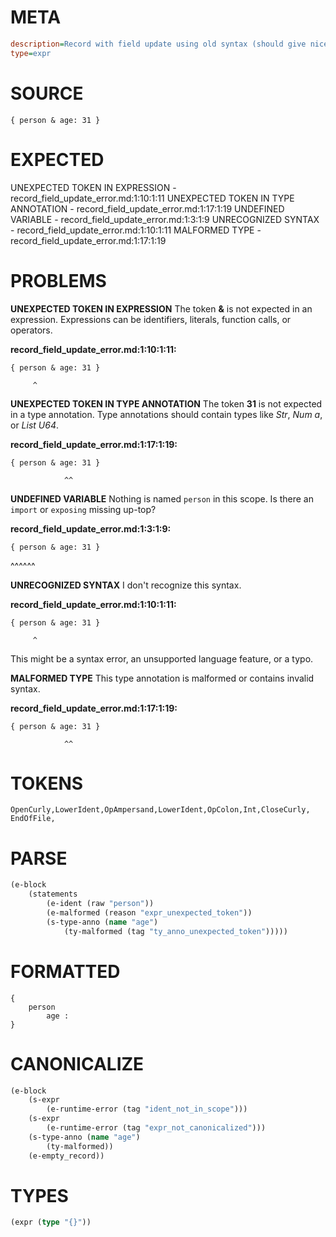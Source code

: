# META
~~~ini
description=Record with field update using old syntax (should give nice error message)
type=expr
~~~
# SOURCE
~~~roc
{ person & age: 31 }
~~~
# EXPECTED
UNEXPECTED TOKEN IN EXPRESSION - record_field_update_error.md:1:10:1:11
UNEXPECTED TOKEN IN TYPE ANNOTATION - record_field_update_error.md:1:17:1:19
UNDEFINED VARIABLE - record_field_update_error.md:1:3:1:9
UNRECOGNIZED SYNTAX - record_field_update_error.md:1:10:1:11
MALFORMED TYPE - record_field_update_error.md:1:17:1:19
# PROBLEMS
**UNEXPECTED TOKEN IN EXPRESSION**
The token **&** is not expected in an expression.
Expressions can be identifiers, literals, function calls, or operators.

**record_field_update_error.md:1:10:1:11:**
```roc
{ person & age: 31 }
```
         ^


**UNEXPECTED TOKEN IN TYPE ANNOTATION**
The token **31** is not expected in a type annotation.
Type annotations should contain types like _Str_, _Num a_, or _List U64_.

**record_field_update_error.md:1:17:1:19:**
```roc
{ person & age: 31 }
```
                ^^


**UNDEFINED VARIABLE**
Nothing is named `person` in this scope.
Is there an `import` or `exposing` missing up-top?

**record_field_update_error.md:1:3:1:9:**
```roc
{ person & age: 31 }
```
  ^^^^^^


**UNRECOGNIZED SYNTAX**
I don't recognize this syntax.

**record_field_update_error.md:1:10:1:11:**
```roc
{ person & age: 31 }
```
         ^

This might be a syntax error, an unsupported language feature, or a typo.

**MALFORMED TYPE**
This type annotation is malformed or contains invalid syntax.

**record_field_update_error.md:1:17:1:19:**
```roc
{ person & age: 31 }
```
                ^^


# TOKENS
~~~zig
OpenCurly,LowerIdent,OpAmpersand,LowerIdent,OpColon,Int,CloseCurly,
EndOfFile,
~~~
# PARSE
~~~clojure
(e-block
	(statements
		(e-ident (raw "person"))
		(e-malformed (reason "expr_unexpected_token"))
		(s-type-anno (name "age")
			(ty-malformed (tag "ty_anno_unexpected_token")))))
~~~
# FORMATTED
~~~roc
{
	person
		age : 
}
~~~
# CANONICALIZE
~~~clojure
(e-block
	(s-expr
		(e-runtime-error (tag "ident_not_in_scope")))
	(s-expr
		(e-runtime-error (tag "expr_not_canonicalized")))
	(s-type-anno (name "age")
		(ty-malformed))
	(e-empty_record))
~~~
# TYPES
~~~clojure
(expr (type "{}"))
~~~
